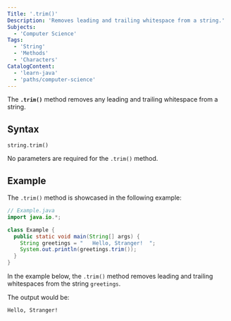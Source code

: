 ```yaml
---
Title: '.trim()'
Description: 'Removes leading and trailing whitespace from a string.'
Subjects:
  - 'Computer Science'
Tags:
  - 'String'
  - 'Methods'
  - 'Characters'
CatalogContent:
  - 'learn-java'
  - 'paths/computer-science'
---
```


The **`.trim()`** method removes any leading and trailing whitespace from a string.

## Syntax

```pseudo
string.trim()
```

No parameters are required for the `.trim()` method.

## Example

The `.trim()` method is showcased in the following example:

```java
// Example.java
import java.io.*;

class Example {
  public static void main(String[] args) {
    String greetings = "   Hello, Stranger!  ";
    System.out.println(greetings.trim());
  }
}
```

In the example below, the `.trim()` method removes leading and trailing whitespaces from the string `greetings`.

The output would be:

```shell
Hello, Stranger!
```
